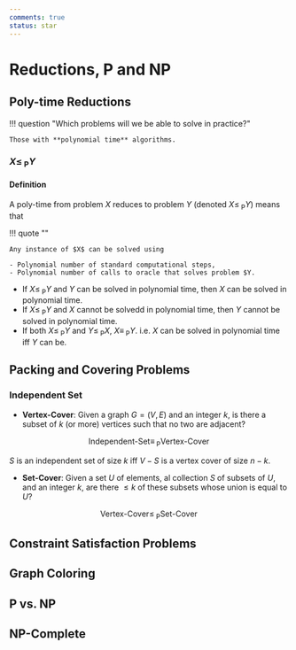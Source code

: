 ```yaml
---
comments: true
status: star
---
```


# Reductions, P and NP

## Poly-time Reductions

!!! question "Which problems will we be able to solve in practice?"

	Those with **polynomial time** algorithms.

### $X \leq _{\text{ P}} Y$

#### Definition

A poly-time from problem $X$ reduces to problem $Y$ (denoted $X \leq _{\text{ P}} Y$) means that 

!!! quote ""

	Any instance of $X$ can be solved using

	- Polynomial number of standard computational steps,
	- Polynomial number of calls to oracle that solves problem $Y.

- If $X \leq _{\text{ P}} Y$ and $Y$ can be solved in polynomial time, then $X$ can be solved in polynomial time.
- If $X \leq _{\text{ P}} Y$ and $X$ cannot be solvedd in polynomial time, then $Y$ cannot be solved in polynomial time.
- If both $X \leq _{\text{ P}} Y$ and $Y \leq _{\text{ P}} X$, $X \equiv _{\text{ P}} Y$. i.e. $X$ can be solved in polynomial time iff $Y$ can be.

## Packing and Covering Problems

### Independent Set

- **Vertex-Cover**: Given a graph $G = (V, E)$ and an integer $k$, is there a subset of $k$ (or more) vertices such that no two are adjacent?

$$
\text{Independent-Set} \equiv _{\text{ P}} \text{Vertex-Cover}
$$

$S$ is an independent set of size $k$ iff $V-S$ is a vertex cover of size $n-k$.

- **Set-Cover**: Given a set $U$ of elements, al collection $S$ of subsets of $U$, and an integer $k$, are there $\leq k$ of these subsets whose union is equal to $U$?

$$
\text{Vertex-Cover} \leq _{\text{ P}} \text{Set-Cover}
$$

## Constraint Satisfaction Problems

## Graph Coloring

## P vs. NP

## NP-Complete